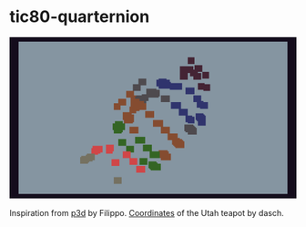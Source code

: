 # tic80-quarternion

![](teapot.gif)

Inspiration from [p3d](https://github.com/nesbox/TIC-80/blob/master/demos/p3d.tic) by Filippo.
[Coordinates](https://github.com/dasch/graphics/blob/master/data/teapot.data) of the Utah teapot by dasch.
